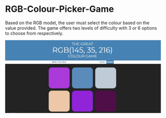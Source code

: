 # RGB-Colour-Picker-Game
Based on the RGB model, the user must select the colour based on the value provided. The game offers two levels of difficulty with 3 or 6 options to choose from respectively.

![Colour Picker Game Screenshot](./RGB-colour-picker-game.jpg)
